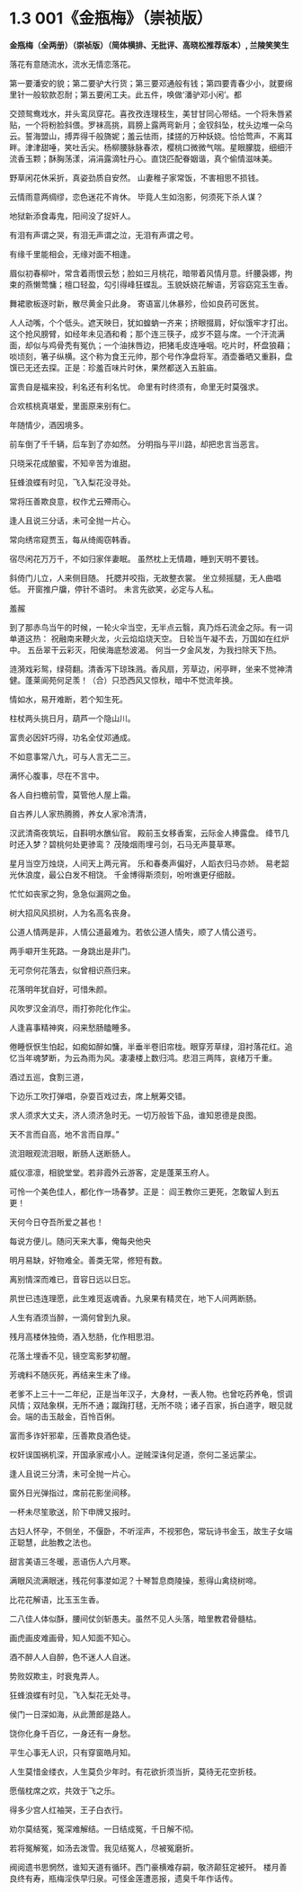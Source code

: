 # 1.3 001《金瓶梅》（崇祯版）

**金瓶梅（全两册）（崇祯版）（简体横排、无批评、高晓松推荐版本）, 兰陵笑笑生**

落花有意随流水，流水无情恋落花。

第一要潘安的貌；第二要驴大行货；第三要邓通般有钱；第四要青春少小，就要绵里针一般软款忍耐；第五要闲工夫。此五件，唤做‘潘驴邓小闲’。都

交颈鸳鸯戏水，并头鸾凤穿花。喜孜孜连理枝生，美甘甘同心带结。一个将朱唇紧贴，一个将粉脸斜偎。罗袜高挑，肩膀上露两弯新月；金钗斜坠，枕头边堆一朵乌云。誓海盟山，搏弄得千般旖妮；羞云怯雨，揉搓的万种妖娆。恰恰莺声，不离耳畔。津津甜唾，笑吐舌尖。杨柳腰脉脉春浓，樱桃口微微气喘。星眼朦胧，细细汗流香玉颗；酥胸荡漾，涓涓露滴牡丹心。直饶匹配眷姻谐，真个偷情滋味美。

野草闲花休采折，真姿劲质自安然。 山妻稚子家常饭，不害相思不损钱。

云情雨意两绸缪，恋色迷花不肯休。 毕竟人生如泡影，何须死下杀人谋？

地狱新添食毒鬼，阳间没了捉奸人。

有泪有声谓之哭，有泪无声谓之泣，无泪有声谓之号。

有缘千里能相会，无缘对面不相逢。

眉似初春柳叶，常含着雨恨云愁；脸如三月桃花，暗带着风情月意。纤腰袅娜，拘束的燕懒莺慵；檀口轻盈，勾引得峰狂蝶乱。玉貌妖娆花解语，芳容窈窕玉生香。

舞裙歌板逐时新，散尽黄金只此身。 寄语富儿休暴殄，俭如良药可医贫。

人人动嘴，个个低头。遮天映日，犹如蝗蚋一齐来；挤眼掇肩，好似饿牢才打出。这个抢风膀臂，如经年未见酒和肴；那个连三筷子，成岁不筵与席。一个汗流满面，却似与鸡骨秃有冤仇；一个油抹唇边，把猪毛皮连唾咽。吃片时，杯盘狼藉；啖顷刻，箸子纵横。这个称为食王元帅，那个号作净盘将军。酒壶番晒又重斟，盘馔已无还去探。正是：珍羞百味片时休，果然都送入五脏庙。

富贵自是福来投，利名还有利名忧。 命里有时终须有，命里无时莫强求。

合欢核桃真堪爱，里面原来别有仁。

年随情少，酒因境多。

前车倒了千千辆，后车到了亦如然。 分明指与平川路，却把忠言当恶言。

只晓采花成酿蜜，不知辛苦为谁甜。

狂蜂浪蝶有时见，飞入梨花没寻处。

常将压善欺良意，权作尤云殢雨心。

逢人且说三分话，未可全抛一片心。

常向绣帘窥贾玉，每从绮阁窃韩香。

宿尽闲花万万千，不如归家伴妻眠。 虽然枕上无情趣，睡到天明不要钱。



斜倚门儿立，人来侧目随。 托腮并咬指，无故整衣裳。 坐立频摇腿，无人曲唱低。 开窗推户牖，停针不语时。 未言先欲笑，必定与人私。

羞赧

到了那赤鸟当午的时候，一轮火伞当空，无半点云翳，真乃烁石流金之际。有一词单道这热： 祝融南来鞭火龙，火云焰焰烧天空。 日轮当午凝不去，万国如在红炉中。 五岳翠干云彩灭，阳侯海底愁波渴。 何当一夕金风发，为我扫除天下热。

涟漪戏彩鸳，绿荷翻。清香泻下琼珠溅。香风扇，芳草边，闲亭畔，坐来不觉神清健。蓬莱阆苑何足羡！（合）只恐西风又惊秋，暗中不觉流年换。

情如水，易开难断，若个知生死。

柱杖两头挑日月，葫芦一个隐山川。

富贵必因奸巧得，功名全仗邓通成。

不如意事常八九，可与人言无二三。

满怀心腹事，尽在不言中。

各人自扫檐前雪，莫管他人屋上霜。

自古养儿人家热腾腾，养女人家冷清清，

汉武清斋夜筑坛，自斟明水醮仙官。 殿前玉女移香案，云际金人捧露盘。 绛节几时还入梦？碧桃何处更骖鸾？ 茂陵烟雨埋弓剑，石马无声蔓草寒。

星月当空万烛烧，人间天上两元宵。 乐和春奏声偏好，人蹈衣归马亦娇。 易老韶光休浪度，最公白发不相饶。 千金博得斯须刻，吩咐谯更仔细敲。

忙忙如丧家之狗，急急似漏网之鱼。

树大招风风损树，人为名高名丧身。

公道人情两是非，人情公道最难为。若依公道人情失，顺了人情公道亏。

两手噼开生死路。一身跳出是非门。

无可奈何花落去，似曾相识燕归来。

花落明年犹自好，可惜朱颜。

风吹罗汉金消尽，雨打弥陀化作尘。

人逢喜事精神爽，闷来愁肠瞌睡多。

倦睡恹恹生怕起，如痴如醉如慵，半垂半卷旧帘栊。眼穿芳草绿，泪衬落花红。追忆当年魂梦断，为云為雨为风。凄凄楼上数归鸿。悲泪三两阵，哀绪万千重。

酒过五巡，食割三道，

下边乐工吹打弹唱，杂耍百戏过去，席上觥筹交错。

求人须求大丈夫，济人须济急时无。一切万般皆下品，谁知恩德是良图。

天不言而自高，地不言而自厚。”

流泪眼观流泪眼，断肠人送断肠人。

威仪凛凛，相貌堂堂。若非霞外云游客，定是蓬莱玉府人。

可怜一个美色佳人，都化作一场春梦。正是： 阎王教你三更死，怎敢留人到五更！

天何今日夺吾所爱之甚也！

每说方便儿。随问天来大事，俺每央他央

明月易缺，好物难全。善类无常，修短有数。

离别情深而难已，音容日远以日忘。

夙世已违连理愿，此生难觅返魂香。九泉果有精灵在，地下人间两断肠。

人生有酒须当醉，一滴何曾到九泉。

残月高楼休独倚，酒入愁肠，化作相思泪。

花落土埋香不见，镜空鸾影梦初醒。

芳魂料不随灰死，再结来生未了缘。

老爹不上三十一二年纪，正是当年汉子，大身材，一表人物。也曾吃药养龟，惯调风情；双陆象棋，无所不通；蹴踘打毬，无所不晓；诸子百家，拆白道字，眼见就会。端的击玉敲金，百怜百俐。

富而多诈奸邪辈，压善欺良酒色徒。

权奸误国祸机深，开国承家戒小人。逆贼深诛何足道，奈何二圣远蒙尘。

逢人且说三分清，未可全抛一片心。

窗外日光弹指过，席前花影坐间移。

一杯未尽笙歌送，阶下申牌又报时。

古妇人怀孕，不侧坐，不偃卧，不听淫声，不视邪色，常玩诗书金玉，故生子女端正聪慧，此胎教之法也。

甜言美语三冬暖，恶语伤人六月寒。

满眼风流满眼迷，残花何事漤如泥？十琴暂息商陵操，惹得山禽绕树啼。

比花花解语，比玉玉生香。

二八佳人体似酥，腰间仗剑斩愚夫。虽然不见人头落，暗里教君骨髓枯。

画虎画皮难画骨，知人知面不知心。

酒不醉人人自醉，色不迷人人自迷。

势败奴欺主，时衰鬼弄人。

狂蜂浪蝶有时见，飞入梨花无处寻。

侯门一日深如海，从此萧郎是路人。

饶你化身千百亿，一身还有一身愁。

平生心事无人识，只有穿窗皓月知。

人生莫惜金缕衣，人生莫负少年时。有花欲折须当折，莫待无花空折枝。

愿偕枕席之欢，共效于飞之乐。

得多少宫人红袖哭，王子白衣行。

劝尔莫结冤，冤深难解结。一日结成冤，千日解不彻。

若将冤解冤，如汤去泼雪。我见结冤人，尽被冤磨折。

阀阅遗书思惘然，谁知天道有循环。西门豪横难存嗣，敬济颠狂定被歼。 楼月善良终有寿，瓶梅淫佚早归泉。可怪金莲遭恶报，遗臭千年作话传。

